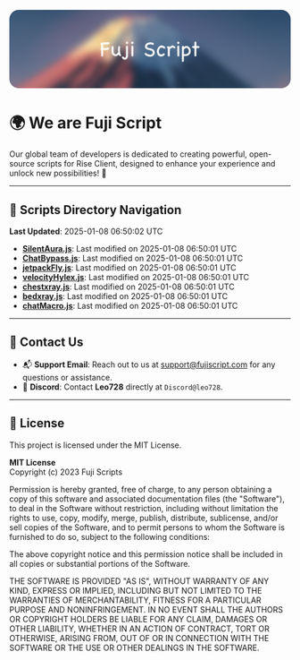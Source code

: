 ![Banner](.github/b.webp)

# 🌍 **We are Fuji Script**

Our global team of developers is dedicated to creating powerful, open-source scripts for Rise Client, designed to enhance your experience and unlock new possibilities! 🌟

---
<!-- SCRIPTS_NAVIGATION_START -->
## 📂 **Scripts Directory Navigation**

**Last Updated**: 2025-01-08 06:50:02 UTC

- **[SilentAura.js](scripts/SilentAura.js)**: Last modified on 2025-01-08 06:50:01 UTC
- **[ChatBypass.js](scripts/ChatBypass.js)**: Last modified on 2025-01-08 06:50:01 UTC
- **[jetpackFly.js](scripts/jetpackFly.js)**: Last modified on 2025-01-08 06:50:01 UTC
- **[velocityHylex.js](scripts/velocityHylex.js)**: Last modified on 2025-01-08 06:50:01 UTC
- **[chestxray.js](scripts/chestxray.js)**: Last modified on 2025-01-08 06:50:01 UTC
- **[bedxray.js](scripts/bedxray.js)**: Last modified on 2025-01-08 06:50:01 UTC
- **[chatMacro.js](scripts/chatMacro.js)**: Last modified on 2025-01-08 06:50:01 UTC

<!-- SCRIPTS_NAVIGATION_END -->

---

## 💬 **Contact Us**  
- 📬 **Support Email**: Reach out to us at [support@fujiscript.com](mailto:support@fujiscript.com) for any questions or assistance.  
- 💬 **Discord**: Contact **Leo728** directly at `Discord@leo728`.

---

## 📜 **License**

This project is licensed under the MIT License.  

**MIT License**  
Copyright (c) 2023 Fuji Scripts  

Permission is hereby granted, free of charge, to any person obtaining a copy of this software and associated documentation files (the "Software"), to deal in the Software without restriction, including without limitation the rights to use, copy, modify, merge, publish, distribute, sublicense, and/or sell copies of the Software, and to permit persons to whom the Software is furnished to do so, subject to the following conditions:  

The above copyright notice and this permission notice shall be included in all copies or substantial portions of the Software.  

THE SOFTWARE IS PROVIDED "AS IS", WITHOUT WARRANTY OF ANY KIND, EXPRESS OR IMPLIED, INCLUDING BUT NOT LIMITED TO THE WARRANTIES OF MERCHANTABILITY, FITNESS FOR A PARTICULAR PURPOSE AND NONINFRINGEMENT. IN NO EVENT SHALL THE AUTHORS OR COPYRIGHT HOLDERS BE LIABLE FOR ANY CLAIM, DAMAGES OR OTHER LIABILITY, WHETHER IN AN ACTION OF CONTRACT, TORT OR OTHERWISE, ARISING FROM, OUT OF OR IN CONNECTION WITH THE SOFTWARE OR THE USE OR OTHER DEALINGS IN THE SOFTWARE.  

